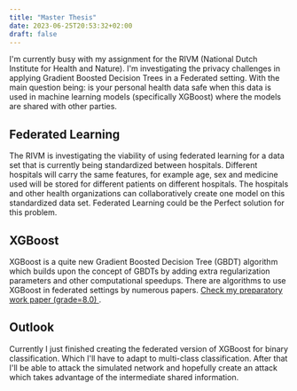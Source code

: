 ```yaml
---
title: "Master Thesis"
date: 2023-06-25T20:53:32+02:00
draft: false
---
```


I'm currently busy with my assignment for the RIVM (National Dutch Institute for Health and Nature). I'm investigating the privacy challenges in applying Gradient Boosted Decision Trees in a Federated setting. With the main question being: is your personal health data safe when this data is used in machine learning models (specifically XGBoost) where the models are shared with other parties.

## Federated Learning

The RIVM is investigating the viability of using federated learning for a data set that is currently being standardized between hospitals. Different hospitals will carry the same features, for example age, sex and medicine used will be stored for different patients on different hospitals. The hospitals and other health organizations can collaboratively create one model on this standardized data set. Federated Learning could be the Perfect solution for this problem.

## XGBoost

XGBoost is a quite new Gradient Boosted Decision Tree (GBDT) algorithm which builds upon the concept of GBDTs by adding extra regularization parameters and other computational speedups. There are algorithms to use XGBoost in federated settings by numerous papers. [Check my preparatory work paper (grade=8.0) ](https://jaapmeerhof.nl/index.php/s/Wpd4JrQoa9QdmPT).

## Outlook
Currently I just finished creating the federated version of XGBoost for binary classification. Which I'll have to adapt to multi-class classification. After that I'll be able to attack the simulated network and hopefully create an attack which takes advantage of the intermediate shared information. 